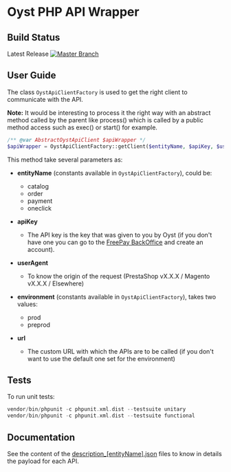 Oyst PHP API Wrapper
====================

Build Status
------------
Latest Release [![Master Branch](https://travis-ci.org/oystparis/oyst-php.svg?branch=master)](https://travis-ci.org/oystparis/oyst-php)

User Guide
----------
The class `OystApiClientFactory` is used to get the right client to communicate with the API.

**Note:** It would be interesting to process it the right way with an abstract method called by the parent like process()
which is called by a public method access such as exec() or start() for example.

```php
/** @var AbstractOystApiClient $apiWrapper */
$apiWrapper = OystApiClientFactory::getClient($entityName, $apiKey, $userAgent, $environment, $url);
```

This method take several parameters as:

* **entityName** (constants available in `OystApiClientFactory`), could be:
    * catalog
    * order
    * payment
    * oneclick

* **apiKey**
    * The API key is the key that was given to you by Oyst (if you don't have one you can go to the [FreePay BackOffice](https://admin.free-pay.com/signup) and create an account).

* **userAgent**
    * To know the origin of the request (PrestaShop vX.X.X / Magento vX.X.X / Elsewhere)

* **environment** (constants available in `OystApiClientFactory`), takes two values:
    * prod
    * preprod

* **url**
    * The custom URL with which the APIs are to be called (if you don't want to use the default one set for the environment)

Tests
-----
To run unit tests:
```php
vendor/bin/phpunit -c phpunit.xml.dist --testsuite unitary
vendor/bin/phpunit -c phpunit.xml.dist --testsuite functional
```

Documentation
-------------
See the content of the [description_[entityName].json](src/config) files to know in details the payload for each API.
